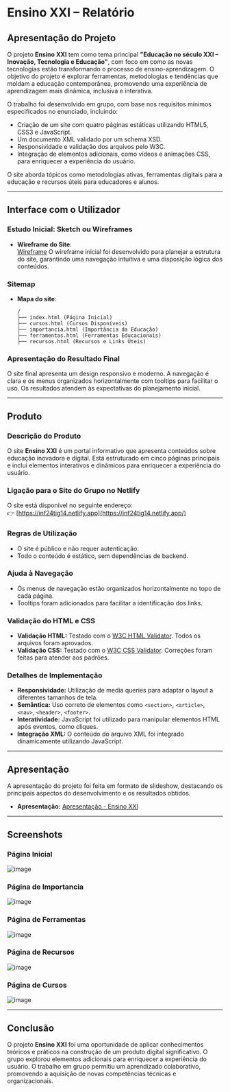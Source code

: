 # Ensino XXI – Relatório

## Apresentação do Projeto

O projeto **Ensino XXI** tem como tema principal **"Educação no século XXI – Inovação, Tecnologia e Educação"**, com foco em como as novas tecnologias estão transformando o processo de ensino-aprendizagem. O objetivo do projeto é explorar ferramentas, metodologias e tendências que moldam a educação contemporânea, promovendo uma experiência de aprendizagem mais dinâmica, inclusiva e interativa.

O trabalho foi desenvolvido em grupo, com base nos requisitos mínimos especificados no enunciado, incluindo:
- Criação de um site com quatro páginas estáticas utilizando HTML5, CSS3 e JavaScript.
- Um documento XML validado por um schema XSD.
- Responsividade e validação dos arquivos pelo W3C.
- Integração de elementos adicionais, como vídeos e animações CSS, para enriquecer a experiência do usuário.

O site aborda tópicos como metodologias ativas, ferramentas digitais para a educação e recursos úteis para educadores e alunos.

---

## Interface com o Utilizador

### Estudo Inicial: Sketch ou Wireframes
- **Wireframe do Site**:  
 [Wireframe](https://wireframe.cc/WX1ubX)
  O wireframe inicial foi desenvolvido para planejar a estrutura do site, garantindo uma navegação intuitiva e uma disposição lógica dos conteúdos.

### Sitemap
- **Mapa do site**:  
  ```
  /
  ├── index.html (Página Inicial)
  ├── cursos.html (Cursos Disponíveis)
  ├── importancia.html (Importância da Educação)
  ├── ferramentas.html (Ferramentas Educacionais)
  ├── recursos.html (Recursos e Links Úteis)
  ```

### Apresentação do Resultado Final
O site final apresenta um design responsivo e moderno. A navegação é clara e os menus organizados horizontalmente com tooltips para facilitar o uso. Os resultados atendem às expectativas do planejamento inicial.

---

## Produto

### Descrição do Produto
O site **Ensino XXI** é um portal informativo que apresenta conteúdos sobre educação inovadora e digital. Está estruturado em cinco páginas principais e inclui elementos interativos e dinâmicos para enriquecer a experiência do usuário.

### Ligação para o Site do Grupo no Netlify
O site está disponível no seguinte endereço:  
👉 [https://inf24tig14.netlify.app](https://inf24tig14.netlify.app/)

### Regras de Utilização
- O site é público e não requer autenticação.
- Todo o conteúdo é estático, sem dependências de backend.

### Ajuda à Navegação
- Os menus de navegação estão organizados horizontalmente no topo de cada página.
- Tooltips foram adicionados para facilitar a identificação dos links.

### Validação do HTML e CSS
- **Validação HTML:** Testado com o [W3C HTML Validator](https://validator.w3.org/). Todos os arquivos foram aprovados.
- **Validação CSS:** Testado com o [W3C CSS Validator](https://jigsaw.w3.org/css-validator/). Correções foram feitas para atender aos padrões.

### Detalhes de Implementação
- **Responsividade:** Utilização de media queries para adaptar o layout a diferentes tamanhos de tela.
- **Semântica:** Uso correto de elementos como `<section>`, `<article>`, `<nav>`, `<header>`, `<footer>`.
- **Interatividade:** JavaScript foi utilizado para manipular elementos HTML após eventos, como cliques.
- **Integração XML:** O conteúdo do arquivo XML foi integrado dinamicamente utilizando JavaScript.

---

## Apresentação

A apresentação do projeto foi feita em formato de slideshow, destacando os principais aspectos do desenvolvimento e os resultados obtidos.

- **Apresentação:** [Apresentação - Ensino XXI](https://prezi.com/view/rJ5Wgl7700u2om8akJ1P/)

---

## Screenshots

### Página Inicial
![image](https://github.com/user-attachments/assets/4aab6b6c-5e3f-4139-8bde-bec4f6448223)



### Página de Importancia
![image](https://github.com/user-attachments/assets/2f01bed0-59b0-4249-a759-b0dae748705e)



### Página de Ferramentas
![image](https://github.com/user-attachments/assets/77929713-09d0-4f5e-9920-af7c1d2cd498)


### Página de Recursos
![image](https://github.com/user-attachments/assets/d2221922-da86-4c95-89fe-b026808365a1)



### Página de Cursos
![image](https://github.com/user-attachments/assets/20e92fa0-18fc-4ce2-97da-c616b7ce141f)




---

## Conclusão

O projeto **Ensino XXI** foi uma oportunidade de aplicar conhecimentos teóricos e práticos na construção de um produto digital significativo. O grupo explorou elementos adicionais para enriquecer a experiência do usuário. O trabalho em grupo permitiu um aprendizado colaborativo, promovendo a aquisição de novas competências técnicas e organizacionais.
